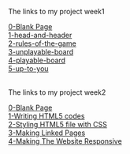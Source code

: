<p>The links to my project week1</p>
<a href="https://mert1980.github.io/HTML-CSS-GitHub/homework/week-1-project/0-blank-page-setup">0-Blank Page</a><br>
<a href="https://mert1980.github.io/HTML-CSS-GitHub/homework/week-1-project/1-head-and-header">1-head-and-header</a><br>
<a href="https://mert1980.github.io/HTML-CSS-GitHub/homework/week-1-project/2-rules-of-the-game">2-rules-of-the-game</a><br>
<a href="https://mert1980.github.io/HTML-CSS-GitHub/homework/week-1-project/3-unplayable-board">3-unplayable-board</a><br>
<a href="https://mert1980.github.io/HTML-CSS-GitHub/homework/week-1-project/4-playable-board">4-playable-board</a><br>
<a href="https://mert1980.github.io/HTML-CSS-GitHub/homework/week-1-project/5-up-to-you">5-up-to-you</a><br><br>

<p>The links to my project week2</p>
<a href="https://mert1980.github.io/HTML-CSS-GitHub/homework/week-2-project/Step1/home.html">0-Blank Page</a><br>
<a href="https://mert1980.github.io/HTML-CSS-GitHub/homework/week-1-project/1-head-and-header">1-Writing HTML5 codes</a><br>
<a href="https://mert1980.github.io/HTML-CSS-GitHub/homework/week-1-project/2-rules-of-the-game">2-Styling HTML5 file with CSS</a><br>
<a href="https://mert1980.github.io/HTML-CSS-GitHub/homework/week-1-project/3-unplayable-board">3-Making Linked Pages</a><br>
<a href="https://mert1980.github.io/HTML-CSS-GitHub/homework/week-1-project/4-playable-board">4-Making The Website Responsive</a><br>


